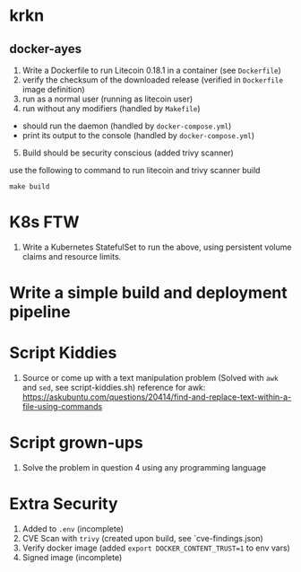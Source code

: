 # krkn

## docker-ayes
1. Write a Dockerfile to run Litecoin 0.18.1 in a container (see `Dockerfile`)
2. verify the checksum of the downloaded release (verified in `Dockerfile` image definition)
3. run as a normal user (running as litecoin user)
4. run without any modifiers (handled by `Makefile`)
 - should run the daemon (handled by `docker-compose.yml`)
 - print its output to the console (handled by `docker-compose.yml`)
5. Build should be security conscious (added trivy scanner)

use the following to command to run litecoin and trivy scanner build

`make build`

# K8s FTW

1. Write a Kubernetes StatefulSet to run the above, using persistent volume claims and resource limits.

# Write a simple build and deployment pipeline

# Script Kiddies
1. Source or come up with a text manipulation problem (Solved with `awk` and `sed`, see script-kiddies.sh)
    reference for awk: https://askubuntu.com/questions/20414/find-and-replace-text-within-a-file-using-commands

# Script grown-ups
1. Solve the problem in question 4 using any programming language

# Extra Security
1. Added to `.env` (incomplete)
2. CVE Scan with `trivy` (created upon build, see `cve-findings.json)
3. Verify docker image (added `export DOCKER_CONTENT_TRUST=1` to env vars)
4. Signed image (incomplete)
